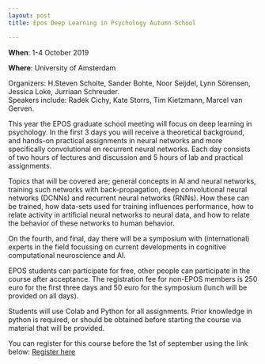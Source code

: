 ```yaml
---
layout: post
title: Epos Deep Learning in Psychology Autumn School 

---
```







**When**: 1-4 October 2019



**Where**: University of Amsterdam

Organizers: H.Steven Scholte, Sander Bohte, Noor Seijdel, Lynn Sörensen, Jessica Loke, Jurriaan Schreuder.  
Speakers include: Radek Cichy, Kate Storrs, Tim Kietzmann, Marcel van Gerven. 

This year the EPOS graduate school meeting will focus on deep learning in psychology. 
In the first 3 days you will receive a theoretical background, and hands-on practical assignments in neural networks and more specifically convolutional en recurrent neural networks. Each day consists of two hours of lectures and discussion and 5 hours of lab and practical assignments. 

Topics that will be covered are; general concepts in AI and neural networks, training such networks with back-propagation, deep convolutional neural networks (DCNNs) and recurrent neural networks (RNNs). How these can be trained, how data-sets used for training influences performance, how to relate activity in artificial neural networks to neural data, and how to relate the behavior of these networks to human behavior.

On the fourth, and final, day there will be a symposium with (international) experts in the field focussing on current developments in cognitive computational neuroscience and AI. 

EPOS students can participate for free, other people can participate in the course after acceptance. The registration fee for non-EPOS members is 250 euro for the first three days and 50 euro for the symposium (lunch will be provided on all days). 

Students will use Colab and Python for all assignments. Prior knowledge in python is required, or should be obtained before starting the course via material that will be provided.

You can register for this course before the 1st of september using the link below:
[Register here](https://forms.gle/8Kp31x7BqQ2KX9YX7)

